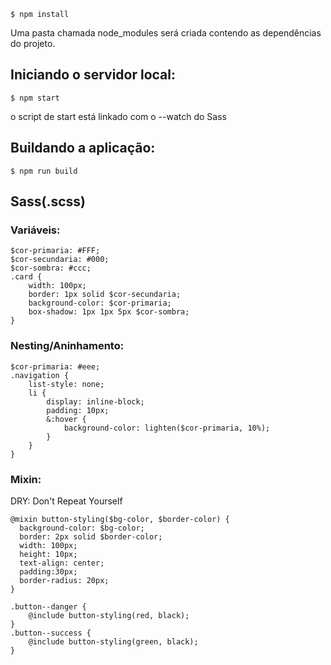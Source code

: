 
```
$ npm install
```
Uma pasta chamada node_modules será criada contendo as dependências do projeto.

## Iniciando o servidor local:

```
$ npm start
```
o script de start está linkado com o --watch do Sass

## Buildando a aplicação:
```
$ npm run build
```


## Sass(.scss)

### Variáveis:
```
$cor-primaria: #FFF;
$cor-secundaria: #000;
$cor-sombra: #ccc;
.card {
    width: 100px;
    border: 1px solid $cor-secundaria;
    background-color: $cor-primaria;
    box-shadow: 1px 1px 5px $cor-sombra;
}
```

### Nesting/Aninhamento:
```
$cor-primaria: #eee;
.navigation {
    list-style: none;
    li {
        display: inline-block;
        padding: 10px;
        &:hover {
            background-color: lighten($cor-primaria, 10%);
        }
    }
}
```

### Mixin:
DRY: Don't Repeat Yourself
```
@mixin button-styling($bg-color, $border-color) {
  background-color: $bg-color;
  border: 2px solid $border-color;
  width: 100px;
  height: 10px;
  text-align: center;
  padding:30px;
  border-radius: 20px;
}

.button--danger {
    @include button-styling(red, black);
}
.button--success {
    @include button-styling(green, black);
}
```